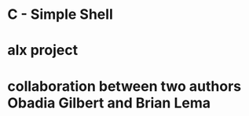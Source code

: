 # C - Simple Shell
##
# alx project
# collaboration between two authors Obadia Gilbert and Brian Lema
